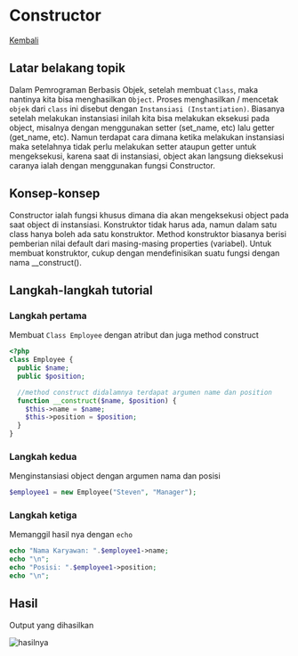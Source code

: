 # Constructor

[Kembali](readme.md)

## Latar belakang topik
Dalam Pemrograman Berbasis Objek, setelah membuat `Class`, maka nantinya kita bisa menghasilkan `Object`. Proses menghasilkan / mencetak `objek` dari `class` ini disebut dengan `Instansiasi (Instantiation)`. Biasanya setelah melakukan instansiasi inilah kita bisa melakukan eksekusi pada object, misalnya dengan menggunakan setter (set_name, etc) lalu getter (get_name, etc). Namun terdapat cara dimana ketika melakukan instansiasi maka setelahnya tidak perlu melakukan setter ataupun getter untuk mengeksekusi, karena saat di instansiasi, object akan langsung dieksekusi caranya ialah dengan menggunakan fungsi Constructor.

## Konsep-konsep

Constructor ialah fungsi khusus dimana dia akan mengeksekusi object pada saat object di instansiasi. Konstruktor tidak harus ada, namun dalam satu class hanya boleh ada satu konstruktor. Method konstruktor biasanya berisi pemberian nilai default dari masing-masing properties (variabel). Untuk membuat konstruktor, cukup dengan mendefinisikan suatu fungsi dengan nama __construct(). 

## Langkah-langkah tutorial

### Langkah pertama

Membuat `Class Employee` dengan atribut dan juga method construct 

```php
<?php
class Employee {
  public $name;
  public $position;

  //method construct didalamnya terdapat argumen name dan position
  function __construct($name, $position) { 
    $this->name = $name;
    $this->position = $position;
  }
}

```

### Langkah kedua

Menginstansiasi object dengan argumen nama dan posisi 
```php
$employee1 = new Employee("Steven", "Manager");
```

### Langkah ketiga

Memanggil hasil nya dengan `echo`
```php
echo "Nama Karyawan: ".$employee1->name;
echo "\n";
echo "Posisi: ".$employee1->position;
echo "\n";
```

## Hasil
Output yang dihasilkan

![hasilnya](https://user-images.githubusercontent.com/80946219/118687345-17f77880-b82f-11eb-9d96-6bd715ef0378.png)

